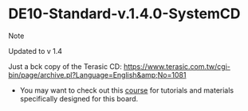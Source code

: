 # DE10-Standard-v.1.4.0-SystemCD

> [!NOTE]
> Updated to v 1.4 

Just a bck copy of the Terasic CD: https://www.terasic.com.tw/cgi-bin/page/archive.pl?Language=English&amp;No=1081

- You may want to check out this [course](https://insper.github.io/Embarcados-Avancados/) for tutorials and materials specifically designed for this board.
